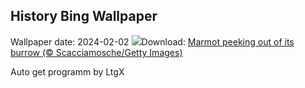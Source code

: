 ## History Bing Wallpaper
Wallpaper date: 2024-02-02
![](https://www.bing.com/th?id=OHR.AlpineMarmot_EN-IN2558708163_UHD.jpg&w=1000)Download: [Marmot peeking out of its burrow (© Scacciamosche/Getty Images)](https://www.bing.com/th?id=OHR.AlpineMarmot_EN-IN2558708163_UHD.jpg)

Auto get programm by LtgX
